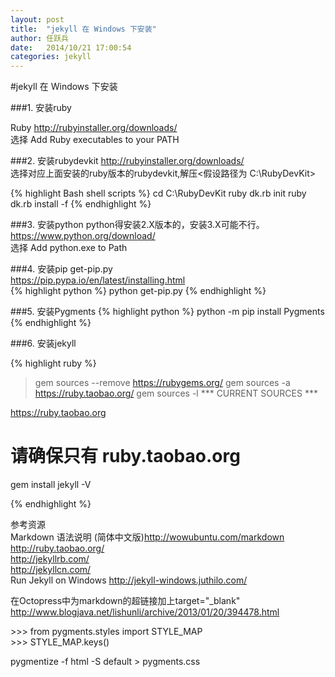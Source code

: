 ```yaml
---
layout: post
title:  "jekyll 在 Windows 下安装"
author:	任跃兵
date:   2014/10/21 17:00:54 
categories: jekyll
---
```


#jekyll 在 Windows 下安装

###1. 安装ruby

Ruby <http://rubyinstaller.org/downloads/>  
选择 Add Ruby executables to your PATH


###2. 安装rubydevkit
<http://rubyinstaller.org/downloads/>  
选择对应上面安装的ruby版本的rubydevkit,解压<假设路径为 C:\RubyDevKit>
 
{% highlight Bash shell scripts %}
cd C:\RubyDevKit
ruby dk.rb init
ruby dk.rb install -f
{% endhighlight %}

###3. 安装python
python得安装2.X版本的，安装3.X可能不行。  
<https://www.python.org/download/>  
选择 Add python.exe to Path

###4. 安装pip
get-pip.py  
https://pip.pypa.io/en/latest/installing.html  
{% highlight python %}
python get-pip.py
{% endhighlight %}

###5. 安装Pygments
{% highlight python %}
python -m pip install Pygments
{% endhighlight %}

###6. 安装jekyll

{% highlight ruby %}
> gem sources --remove https://rubygems.org/
> gem sources -a https://ruby.taobao.org/
> gem sources -l
*** CURRENT SOURCES ***

https://ruby.taobao.org
# 请确保只有 ruby.taobao.org

gem install jekyll -V

{% endhighlight %}



参考资源  
Markdown 语法说明 (简体中文版)<http://wowubuntu.com/markdown>  
<http://ruby.taobao.org/>  
<http://jekyllrb.com/>  
<http://jekyllcn.com/>  
Run Jekyll on Windows <http://jekyll-windows.juthilo.com/>

在Octopress中为markdown的超链接加上target="_blank" <http://www.blogjava.net/lishunli/archive/2013/01/20/394478.html>


\>>> from pygments.styles import STYLE_MAP  
\>>> STYLE_MAP.keys()

pygmentize -f html -S default > pygments.css